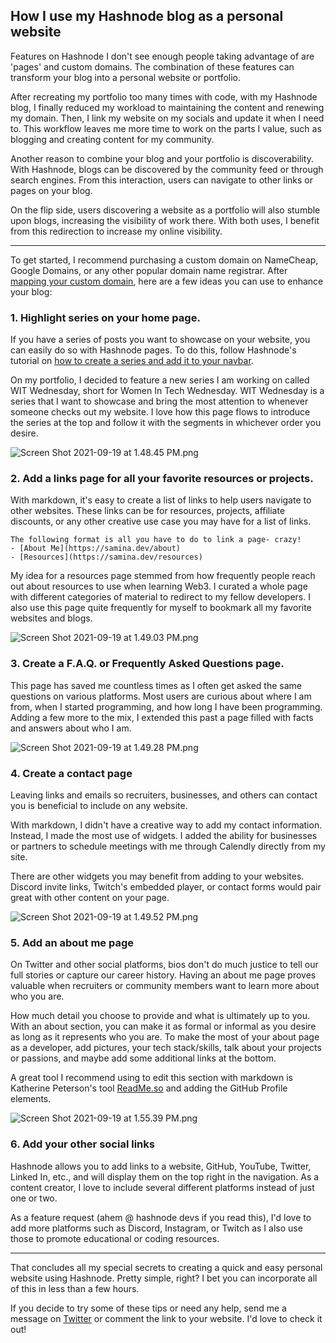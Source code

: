## How I use my Hashnode blog as a personal website

Features on Hashnode I don't see enough people taking advantage of are 'pages' and custom domains. The combination of these features can transform your blog into a personal website or portfolio.

After recreating my portfolio too many times with code, with my Hashnode blog, I finally reduced my workload to maintaining the content and renewing my domain. Then, I link my website on my socials and update it when I need to. This workflow leaves me more time to work on the parts I value, such as blogging and creating content for my community. 

Another reason to combine your blog and your portfolio is discoverability. With Hashnode, blogs can be discovered by the community feed or through search engines. From this interaction, users can navigate to other links or pages on your blog. 

On the flip side, users discovering a website as a portfolio will also stumble upon blogs, increasing the visibility of work there. With both uses, I benefit from this redirection to increase my online visibility.

<hr>

To get started, I recommend purchasing a custom domain on NameCheap, Google Domains, or any other popular domain name registrar. After [mapping your custom domain](https://support.hashnode.com/docs/mapping-domain/), here are a few ideas you can use to enhance your blog:

### 1. Highlight series on your home page. 

If you have a series of posts you want to showcase on your website, you can easily do so with Hashnode pages. To do this, follow Hashnode's tutorial on [how to create a series and add it to your navbar](https://townhall.hashnode.com/create-series-on-your-blog-and-customize-navbar). 

On my portfolio, I decided to feature a new series I am working on called WIT Wednesday, short for Women In Tech Wednesday. WIT Wednesday is a series that I want to showcase and bring the most attention to whenever someone checks out my website. I love how this page flows to introduce the series at the top and follow it with the segments in whichever order you desire.


![Screen Shot 2021-09-19 at 1.48.45 PM.png](https://cdn.hashnode.com/res/hashnode/image/upload/v1632081418627/deYbMcO56.png)

### 2. Add a links page for all your favorite resources or projects.

With markdown, it's easy to create a list of links to help users navigate to other websites. These links can be for resources, projects, affiliate discounts, or any other creative use case you may have for a list of links. 

```
The following format is all you have to do to link a page- crazy!
- [About Me](https://samina.dev/about)
- [Resources](https://samina.dev/resources)
```

My idea for a resources page stemmed from how frequently people reach out about resources to use when learning Web3. I curated a whole page with different categories of material to redirect to my fellow developers. I also use this page quite frequently for myself to bookmark all my favorite websites and blogs.

![Screen Shot 2021-09-19 at 1.49.03 PM.png](https://cdn.hashnode.com/res/hashnode/image/upload/v1632081443140/Eg8H1lXZT.png)

### 3. Create a F.A.Q. or Frequently Asked Questions page.

This page has saved me countless times as I often get asked the same questions on various platforms. Most users are curious about where I am from, when I started programming, and how long I have been programming. Adding a few more to the mix, I extended this past a page filled with facts and answers about who I am. 

![Screen Shot 2021-09-19 at 1.49.28 PM.png](https://cdn.hashnode.com/res/hashnode/image/upload/v1632081402201/SWeYvdYUt.png)
### 4. Create a contact page

Leaving links and emails so recruiters, businesses, and others can contact you is beneficial to include on any website. 

With markdown, I didn't have a creative way to add my contact information. Instead, I made the most use of widgets. I added the ability for businesses or partners to schedule meetings with me through Calendly directly from my site. 

There are other widgets you may benefit from adding to your websites. Discord invite links, Twitch's embedded player, or contact forms would pair great with other content on your page.

![Screen Shot 2021-09-19 at 1.49.52 PM.png](https://cdn.hashnode.com/res/hashnode/image/upload/v1632082039679/RbihBMIV1.png)

### 5. Add an about me page

On Twitter and other social platforms, bios don't do much justice to tell our full stories or capture our career history. Having an about me page proves valuable when recruiters or community members want to learn more about who you are. 

How much detail you choose to provide and what is ultimately up to you. With an about section, you can make it as formal or informal as you desire as long as it represents who you are. To make the most of your about page as a developer, add pictures, your tech stack/skills, talk about your projects or passions, and maybe add some additional links at the bottom.

A great tool I recommend using to edit this section with markdown is Katherine Peterson's tool [ReadMe.so](https://readme.so/editor) and adding the GitHub Profile elements.


![Screen Shot 2021-09-19 at 1.55.39 PM.png](https://cdn.hashnode.com/res/hashnode/image/upload/v1632081383848/njqHyHLaI.png)

### 6. Add your other social links

Hashnode allows you to add links to a website, GitHub, YouTube, Twitter, Linked In, etc., and will display them on the top right in the navigation. As a content creator, I love to include several different platforms instead of just one or two. 

As a feature request (ahem @ hashnode devs if you read this), I'd love to add more platforms such as Discord, Instagram, or Twitch as I also use those to promote educational or coding resources. 

<hr>

That concludes all my special secrets to creating a quick and easy personal website using Hashnode. Pretty simple, right? I bet you can incorporate all of this in less than a few hours. 

If you decide to try some of these tips or need any help, send me a message on [Twitter](https://twitter.com/saminacodes) or comment the link to your website. I'd love to check it out!







